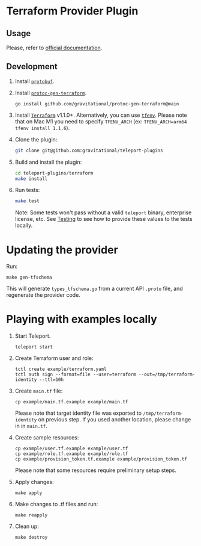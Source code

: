 # Terraform Provider Plugin

## Usage

Please, refer to [official documentation](https://goteleport.com/docs/admin-guides/infrastructure-as-code/terraform-provider/).

## Development

1. Install [`protobuf`](https://grpc.io/docs/protoc-installation/).
2. Install [`protoc-gen-terraform`](https://github.com/gravitational/protoc-gen-terraform).

    ```go install github.com/gravitational/protoc-gen-terraform@main```

3. Install [`Terraform`](https://learn.hashicorp.com/tutorials/terraform/install-cli) v1.1.0+. Alternatively, you can use [`tfenv`](https://github.com/tfutils/tfenv). Please note that on Mac M1 you need to specify `TFENV_ARCH` (ex: `TFENV_ARCH=arm64 tfenv install 1.1.6`).

4. Clone the plugin:

    ```bash
    git clone git@github.com:gravitational/teleport-plugins
    ```

5. Build and install the plugin:

    ```bash
    cd teleport-plugins/terraform
    make install
    ```

6. Run tests:

    ```bash
    make test
    ```

    Note: Some tests won't pass without a valid `teleport` binary, enterprise license, etc. 
    See [Testing](../TESTING.md) to see how to provide these values to the tests locally.

# Updating the provider

Run:

```
make gen-tfschema
```

This will generate `types_tfschema.go` from a current API `.proto` file, and regenerate the provider code.

# Playing with examples locally

1. Start Teleport.

    ```
    teleport start
    ```

1. Create Terraform user and role:

    ```
    tctl create example/terraform.yaml
    tctl auth sign --format=file --user=terraform --out=/tmp/terraform-identity --ttl=10h
    ```

1. Create `main.tf` file:

    ```
    cp example/main.tf.example example/main.tf
    ```

    Please note that target identity file was exported to `/tmp/terraform-identity` on previous step. If you used another location, please change in in `main.tf`.

1. Create sample resources:

    ```
    cp example/user.tf.example example/user.tf
    cp example/role.tf.example example/role.tf
    cp example/provision_token.tf.example example/provision_token.tf
    ```

    Please note that some resources require preliminary setup steps.

1. Apply changes:

    ```
    make apply
    ```

1. Make changes to .tf files and run:
    ```
    make reapply
    ```

1. Clean up:
    ```
    make destroy
    ```
